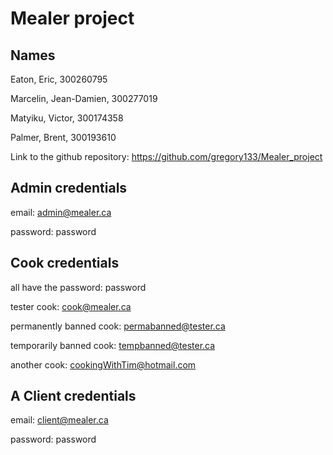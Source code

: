 # Mealer project

## Names
Eaton,	  Eric, 	300260795

Marcelin, Jean-Damien, 	300277019

Matyiku,  Victor, 	300174358

Palmer,   Brent, 	300193610


Link to the github repository:
https://github.com/gregory133/Mealer_project


## Admin credentials

email: admin@mealer.ca

password: password


## Cook credentials

all have the password: password

tester cook: cook@mealer.ca

permanently banned cook: permabanned@tester.ca

temporarily banned cook: tempbanned@tester.ca

another cook: cookingWithTim@hotmail.com

## A Client credentials

email: client@mealer.ca

password: password
